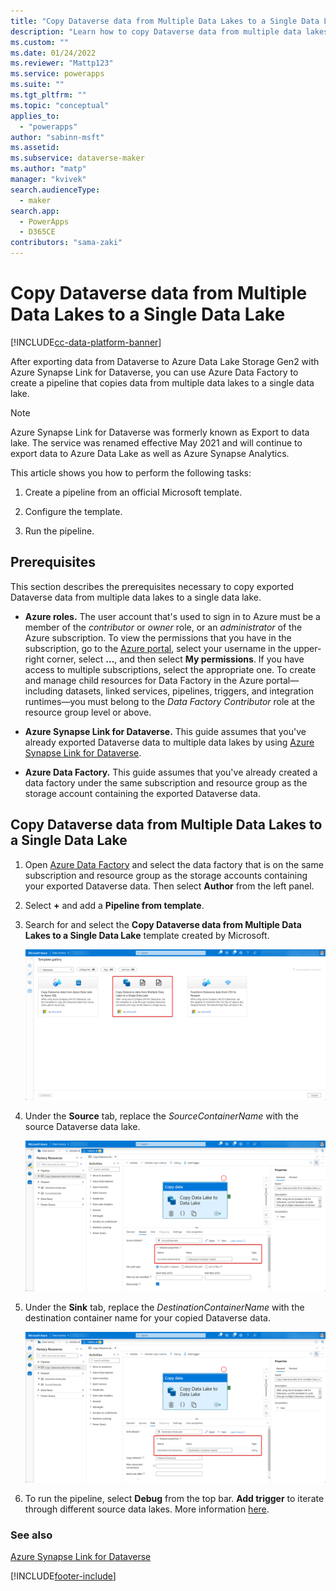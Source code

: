 ```yaml
---
title: "Copy Dataverse data from Multiple Data Lakes to a Single Data Lake | MicrosoftDocs"
description: "Learn how to copy Dataverse data from multiple data lakes to a single data lake."
ms.custom: ""
ms.date: 01/24/2022
ms.reviewer: "Mattp123"
ms.service: powerapps
ms.suite: ""
ms.tgt_pltfrm: ""
ms.topic: "conceptual"
applies_to: 
  - "powerapps"
author: "sabinn-msft"
ms.assetid: 
ms.subservice: dataverse-maker
ms.author: "matp"
manager: "kvivek"
search.audienceType: 
  - maker
search.app: 
  - PowerApps
  - D365CE
contributors: "sama-zaki"
---
```


# Copy Dataverse data from Multiple Data Lakes to a Single Data Lake

[!INCLUDE[cc-data-platform-banner](../../includes/cc-data-platform-banner.md)]

After exporting data from Dataverse to Azure Data Lake Storage Gen2 with Azure Synapse Link for Dataverse, you can use Azure Data Factory to create a pipeline that copies data from multiple data lakes to a single data lake.

> [!NOTE]
> Azure Synapse Link for Dataverse was formerly known as Export to data lake. The service was renamed effective May 2021 and will continue to export data to Azure Data Lake as well as Azure Synapse Analytics.

This article shows you how to perform the following tasks:

1. Create a pipeline from an official Microsoft template.

2. Configure the template.

3. Run the pipeline.

## Prerequisites

This section describes the prerequisites necessary to copy exported Dataverse data from multiple data lakes to a single data lake.

- **Azure roles.** The user account that's used to sign in to Azure must be a member of the
*contributor* or *owner* role, or an *administrator* of the Azure subscription. To view the permissions that you have in the subscription, go to the [Azure portal](https://portal.azure.com/), select your username in the upper-right corner, select **...**, and then select **My permissions**. If you have access to multiple subscriptions, select the appropriate one. To create and manage child resources for Data Factory in the Azure portal&mdash;including datasets, linked services, pipelines, triggers, and integration runtimes&mdash;you must belong to the *Data Factory Contributor* role at the resource group level or above.

- **Azure Synapse Link for Dataverse.** This guide assumes that you've already exported Dataverse data to multiple data lakes by using [Azure Synapse Link for Dataverse](export-to-data-lake.md).

- **Azure Data Factory.** This guide assumes that you've already created a data factory under the same subscription and resource group as the storage account containing the exported Dataverse data.

## Copy Dataverse data from Multiple Data Lakes to a Single Data Lake

1. Open [Azure Data Factory](https://ms-adf.azure.com/datafactories) and select the data factory that is on the same subscription and resource group as the storage accounts containing your exported Dataverse data. Then select **Author** from the left panel.

2. Select **+** and add a **Pipeline from template**.

3. Search for and select the **Copy Dataverse data from Multiple Data Lakes to a Single Data Lake** template created by Microsoft.

    ![Pipeline Template Data Lake](media/data-lake-template.png "Pipeline Template Data Lake")

4. Under the **Source** tab, replace the *SourceContainerName* with the source Dataverse data lake.

    ![Source data lake](media/source-data-lake.png "Source data lake")

5. Under the **Sink** tab, replace the *DestinationContainerName* with the destination container name for your copied Dataverse data.

    ![Destination data lake](media/dest-data-lake.png "Destination data lake")

6. To run the pipeline, select **Debug** from the top bar. **Add trigger** to iterate through different source data lakes. More information [here](https://docs.microsoft.com/azure/data-factory/how-to-use-trigger-parameterization).

### See also

[Azure Synapse Link for Dataverse](./export-to-data-lake.md)

[!INCLUDE[footer-include](../../includes/footer-banner.md)]
